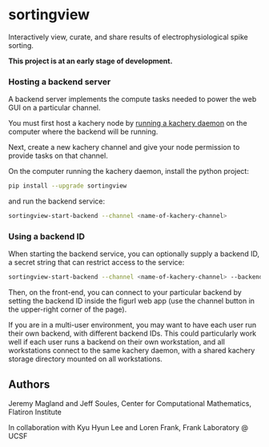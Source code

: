 # sortingview

Interactively view, curate, and share results of electrophysiological spike sorting.

**This project is at an early stage of development.**

### Hosting a backend server

A backend server implements the compute tasks needed to power the web GUI on a particular channel.

You must first host a kachery node by [running a kachery daemon](https://kacheryhub.org) on the computer where the backend will be running.

Next, create a new kachery channel and give your node permission to provide tasks on that channel.

On the computer running the kachery daemon, install the python project:

```bash
pip install --upgrade sortingview
```

and run the backend service:

```bash
sortingview-start-backend --channel <name-of-kachery-channel>
```

### Using a backend ID

When starting the backend service, you can optionally supply a backend ID, a secret string that can restrict access to the service:

```bash
sortingview-start-backend --channel <name-of-kachery-channel> --backend-id <secret-string>
```

Then, on the front-end, you can connect to your particular backend by setting the backend ID inside the figurl web app (use the channel button in the upper-right corner of the page).

If you are in a multi-user environment, you may want to have each user run their own backend, with different backend IDs. This could particularly work well if each user runs a backend on their own workstation, and all workstations connect to the same kachery daemon, with a shared kachery storage directory mounted on all workstations.

## Authors

Jeremy Magland and Jeff Soules, Center for Computational Mathematics, Flatiron Institute

In collaboration with Kyu Hyun Lee and Loren Frank, Frank Laboratory @ UCSF
